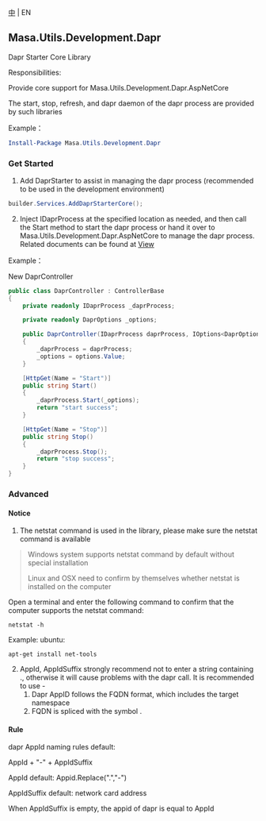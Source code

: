 [中](README.zh-CN.md) | EN

## Masa.Utils.Development.Dapr

Dapr Starter Core Library

Responsibilities:

Provide core support for Masa.Utils.Development.Dapr.AspNetCore

The start, stop, refresh, and dapr daemon of the dapr process are provided by such libraries

Example：

``` powershell
Install-Package Masa.Utils.Development.Dapr
```

### Get Started

1. Add DaprStarter to assist in managing the dapr process (recommended to be used in the development environment)

``` C#
builder.Services.AddDaprStarterCore();
```

2. Inject IDaprProcess at the specified location as needed, and then call the Start method to start the dapr process or hand it over to Masa.Utils.Development.Dapr.AspNetCore to manage the dapr process. Related documents can be found at [View](../Masa.Utils.Development.Dapr.AspNetCore/README.md)

Example：

New DaprController

``` C# DaprController.cs
public class DaprController : ControllerBase
{
    private readonly IDaprProcess _daprProcess;

    private readonly DaprOptions _options;

    public DaprController(IDaprProcess daprProcess, IOptions<DaprOptions> options)
    {
        _daprProcess = daprProcess;
        _options = options.Value;
    }

    [HttpGet(Name = "Start")]
    public string Start()
    {
        _daprProcess.Start(_options);
        return "start success";
    }

    [HttpGet(Name = "Stop")]
    public string Stop()
    {
        _daprProcess.Stop();
        return "stop success";
    }
}
```

### Advanced

#### Notice

1. The netstat command is used in the library, please make sure the netstat command is available

> Windows system supports netstat command by default without special installation
>
> Linux and OSX need to confirm by themselves whether netstat is installed on the computer

Open a terminal and enter the following command to confirm that the computer supports the netstat command:

````
netstat -h
````

Example: ubuntu:

````
apt-get install net-tools
````

2. AppId, AppIdSuffix strongly recommend not to enter a string containing ., otherwise it will cause problems with the dapr call. It is recommended to use -
    1. Dapr AppID follows the FQDN format, which includes the target namespace
    2. FQDN is spliced with the symbol .

#### Rule

dapr AppId naming rules default:

AppId + "-" + AppIdSuffix

AppId default: Appid.Replace(".","-")

AppIdSuffix default: network card address

When AppIdSuffix is empty, the appid of dapr is equal to AppId

